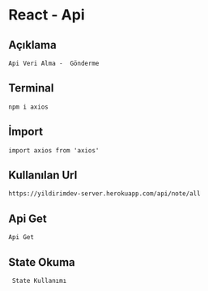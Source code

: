 # React - Api

## Açıklama

```
Api Veri Alma -  Gönderme
```

## Terminal

```
npm i axios
```

## İmport

```
import axios from 'axios'
```

## Kullanılan Url

```
https://yildirimdev-server.herokuapp.com/api/note/all
```

## Api Get
```
Api Get
```

## State Okuma
```
 State Kullanımı
```
